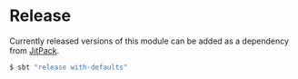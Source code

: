 # Release

Currently released versions of this module can be added as a dependency from [JitPack](https://jitpack.io).

```bash
$ sbt "release with-defaults"
```
